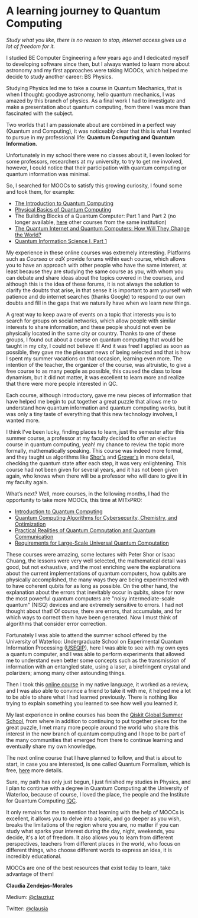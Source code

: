 # A learning journey to Quantum Computing*Study what you like, there is no reason to stop, internet access gives us a lot of freedom for it.*I studied BE Computer Engineering a few years ago and I dedicated myself to developing software since then, but I always wanted to learn more about astronomy and my first approaches were taking MOOCs, which helped me decide to study another career: BS Physics.Studying Physics led me to take a course in Quantum Mechanics, that is when I thought: goodbye astronomy, hello quantum mechanics, I was amazed by this branch of physics. As a final work I had to investigate and make a presentation about quantum computing, from there I was more than fascinated with the subject.Two worlds that I am passionate about are combined in a perfect way (Quantum and Computing), it was noticeably clear that this is what I wanted to pursue in my professional life: **Quantum Computing and Quantum Information**.Unfortunately in my school there were no classes about it, I even looked for some professors, researchers at my university, to try to get me involved, however, I could notice that their participation with quantum computing or quantum information was minimal.So, I searched for MOOCs to satisfy this growing curiosity, I found some and took them, for example:* [The Introduction to Quantum Computing](https://www.coursera.org/learn/quantum-computing-algorithms)* [Physical Basics of Quantum Computing](https://www.coursera.org/learn/physical-basis-quantum-computing)* The Building Blocks of a Quantum Computer: Part 1 and Part 2 (no longer available, [here](https://www.edx.org/search?q=The%20Building%20Blocks%20of%20a%20Quantum%20Computer) other courses from the same institution)* [The Quantum Internet and Quantum Computers: How Will They Change the World?](https://www.edx.org/course/the-quantum-internet-and-quantum-computers-how-w-2)* [Quantum Information Science I, Part 1](https://www.edx.org/course/quantum-information-science-i-part-1)My experience in these online courses was extremely interesting. Platforms such as *Coursea* or *edX* provide forums within each course, which allows you to have an approach with other people who have the same interest, at least because they are studying the same course as you, with whom you can debate and share ideas about the topics covered in the courses, and although this is the idea of these forums, it is not always the solution to clarify the doubts that arise, in that sense it is important to arm yourself with patience and do internet searches (thanks Google) to respond to our own doubts and fill in the gaps that we naturally have when we learn new things.A great way to keep aware of events on a topic that interests you is to search for groups on social networks, which allow people with similar interests to share information, and these people should not even be physically located in the same city or country. Thanks to one of these groups, I found out about a course on quantum computing that would be taught in my city, I could not believe it! And it was free! I applied as soon as possible, they gave me the pleasant news of being selected and that is how I spent my summer vacations on that occasion, learning even more. The intention of the teacher, the organizer of the course, was altruistic, to give a free course to as many people as possible, this caused the class to lose dynamism, but it did not matter, it was excellent to learn more and realize that there were more people interested in QC.Each course, although introductory, gave me new pieces of information that have helped me begin to put together a great puzzle that allows me to understand how quantum information and quantum computing works, but it was only a tiny taste of everything that this new technology involves, I wanted more.I think I've been lucky, finding places to learn, just the semester after this summer course, a professor at my faculty decided to offer an elective course in quantum computing, yeah! my chance to review the topic more formally, mathematically speaking. This course was indeed more formal, and they taught us algorithms like [Shor's](https://en.wikipedia.org/wiki/Shor%27s_algorithm) and [Grover's](https://en.wikipedia.org/wiki/Grover%27s_algorithm) in more detail, checking the quantum state after each step, it was very enlightening. This course had not been given for several years, and it has not been given again, who knows when there will be a professor who will dare to give it in my faculty again.What’s next? Well, more courses, in the following months, I had the opportunity to take more MOOCs, this time at MITxPRO:* [Introduction to Quantum Computing](https://xpro.mit.edu/courses/course-v1:xPRO+QCFx1/)* [Quantum Computing Algorithms for Cybersecurity, Chemistry, and Optimization](https://xpro.mit.edu/courses/course-v1:xPRO+QCFx2/)* [Practical Realities of Quantum Computation and Quantum Communication](https://xpro.mit.edu/courses/course-v1:xPRO+QCRx1/)* [Requirements for Large-Scale Universal Quantum Computation](https://xpro.mit.edu/courses/course-v1:xPRO+QCRx2/)These courses were amazing, some lectures with Peter Shor or Isaac Chuang, the lessons were very well selected, the mathematical detail was good, but not exhaustive, and the most enriching were the explanations about the current implementations of quantum computers, how qubits are physically accomplished, the many ways they are being experimented with to have coherent qubits for as long as possible. On the other hand, the explanation about the errors that inevitably occur in qubits, since for now the most powerful quantum computers are "noisy intermediate-scale quantum" (NISQ) devices and are extremely sensitive to errors. I had not thought about that! Of course, there are errors, that accumulate, and for which ways to correct them have been generated. Now I must think of algorithms that consider error correction.Fortunately I was able to attend the summer school offered by the University of Waterloo: Undergraduate School on Experimental Quantum Information Processing ([USEQIP](https://uwaterloo.ca/institute-for-quantum-computing/programs/useqip)), here I was able to see with my own eyes a quantum computer, and I was able to perform experiments that allowed me to understand even better some concepts such as the transmission of information with an entangled state, using a laser, a birefringent crystal and polarizers; among many other astounding things.Then I took this [online course](https://www.youtube.com/channel/UC79Efam8SsDWNi3tS5mPJTg/videos) in my native language, it worked as a review, and I was also able to convince a friend to take it with me, it helped me a lot to be able to share what I had learned previously. There is nothing like trying to explain something you learned to see how well you learned it.My last experience in online courses has been the [Qiskit Global Summer School](https://qiskit.org/events/summer-school/), from where in addition to continuing to put together pieces for the great puzzle, I met many more people around the world who share this interest in the new branch of quantum computing and I hope to be part of the many communities that emerged from there to continue learning and eventually share my own knowledge.The next online course that I have planned to follow, and that is about to start, in case you are interested, is one called Quantum Formalism, which is free, [here](https://quantumformalism.substack.com/) more details.Sure, my path has only just begun, I just finished my studies in Physics, and I plan to continue with a degree in Quantum Computing at the University of Waterloo, because of course, I loved the place, the people and the Institute for Quantum Computing [IQC](https://uwaterloo.ca/institute-for-quantum-computing/).It only remains for me to mention that learning with the help of MOOCs is excellent, it allows you to delve into a topic, and go deeper as you wish, breaks the limitations of the region where you are, no matter if you can study what sparks your interest during the day, night, weekends, you decide, it's a lot of freedom. It also allows you to learn from different perspectives, teachers from different places in the world, who focus on different things, who choose different words to express an idea, it is incredibly educational.MOOCs are one of the best resources that exist today to learn, take advantage of them!**Claudia Zendejas-Morales**Medium: [@clauziuz](https://medium.com/@clauziuz)Twitter: [@clausia](https://twitter.com/clausia)
